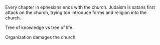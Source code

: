 Every chapter in ephesians ends with the church.
Judaism is satans first attack on the church, trying ton introduce forms and religion into the church.

Tree of knowledge vs tree of life.

Organization damages the church.
